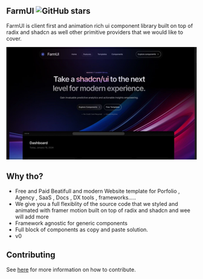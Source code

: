 ## FarmUI  ![GitHub stars](https://img.shields.io/github/stars/Kinfe123/farm-ui)

FarmUI is client first and animation rich ui component library built on top of radix and shadcn as well other primitive providers that we would like to cover.

<p align="center">
  <img src="apps/www/public/opengraph-image.jpg" alt="landing-image" />
</p>


## Why tho?
- Free and Paid Beatifull and modern  Website template for Porfolio , Agency , SaaS , Docs , DX tools , frameworks..... 
- We give you a full flexiblity of the source code that we styled and animated with framer motion built on top of radix and shadcn and
  wee will add more
- Framework agnostic for generic components
- Full block of components as copy and paste solution.
- v0







## Contributing

See [here](./.github/CONTRIBUTING.md) for more information on how to contribute.